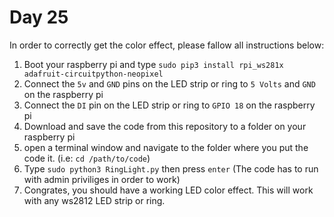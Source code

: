 # Day 25

In order to correctly get the color effect, please fallow all instructions below:

1. Boot your raspberry pi and type `sudo pip3 install rpi_ws281x adafruit-circuitpython-neopixel`
2. Connect the `5v` and `GND` pins on the LED strip or ring to `5 Volts` and `GND` on the raspberry pi
3. Connect the `DI` pin on the LED strip or ring to `GPIO 18` on the raspberry pi
4. Download and save the code from this repository to a folder on your raspberry pi
5. open a terminal window and navigate to the folder where you put the code it. (i.e: `cd /path/to/code`)
6. Type `sudo python3 RingLight.py` then press `enter` (The code has to run with admin priviliges in order to work)
7. Congrates, you should have a working LED color effect. This will work with any ws2812 LED strip or ring.
